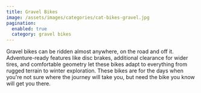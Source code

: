 ```yaml
---
title: Gravel Bikes
image: /assets/images/categories/cat-bikes-gravel.jpg
pagination: 
  enabled: true
  category: gravel bikes
---
```


Gravel bikes can be ridden almost anywhere, on the road and off it. Adventure-ready features like disc brakes, additional clearance for wider tires, and comfortable geometry let these bikes adapt to everything from rugged terrain to winter exploration. These bikes are for the days when you're not sure where the journey will take you, but need the bike you know will get you there.